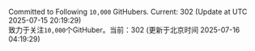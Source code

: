 Committed to Following `10,000` GitHubers. Current: <!-- FOLLOWING_COUNT -->302<!-- FOLLOWING_COUNT --> (Update at UTC <!-- LAST_UPDATED -->2025-07-15 20:19:29<!-- LAST_UPDATED -->)<br>
致力于关注`10,000`个GitHuber。当前：<!-- FOLLOWING_COUNT -->302<!-- FOLLOWING_COUNT --> (更新于北京时间 <!-- LAST_UPDATED_CST -->2025-07-16 04:19:29<!-- LAST_UPDATED_CST -->)
